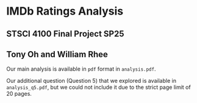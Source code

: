 # IMDb Ratings Analysis

## STSCI 4100 Final Project SP25

## Tony Oh and William Rhee

Our main analysis is available in `pdf` format in `analysis.pdf`.

Our additional question (Question 5) that we explored is available in `analysis_q5.pdf`, but we could not include it due to the strict page limit of 20 pages.

